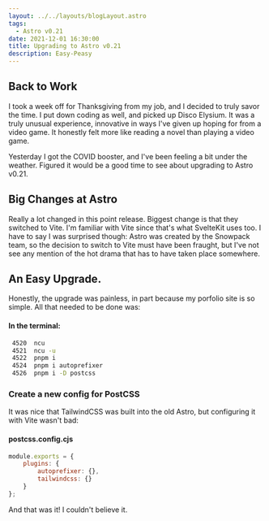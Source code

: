 ```yaml
---
layout: ../../layouts/blogLayout.astro
tags:
  - Astro v0.21
date: 2021-12-01 16:30:00
title: Upgrading to Astro v0.21
description: Easy-Peasy
---
```


## Back to Work

I took a week off for Thanksgiving from my job, and I decided to truly savor the time. I put down coding as well, and picked up Disco Elysium. It was a truly unusual experience, innovative in ways I've given up hoping for from a video game. It honestly felt more like reading a novel than playing a video game.

Yesterday I got the COVID booster, and I've been feeling a bit under the weather. Figured it would be a good time to see about upgrading to Astro v0.21.

## Big Changes at Astro

Really a lot changed in this point release. Biggest change is that they switched to Vite. I'm familiar with Vite since that's what SvelteKit uses too. I have to say I was surprised though: Astro was created by the Snowpack team, so the decision to switch to Vite must have been fraught, but I've not see any mention of the hot drama that has to have taken place somewhere.

## An Easy Upgrade.

Honestly, the upgrade was painless, in part because my porfolio site is so simple. All that needed to be done was:

#### In the terminal:

```bash
 4520  ncu
 4521  ncu -u
 4522  pnpm i
 4524  pnpm i autoprefixer
 4526  pnpm i -D postcss

```

### Create a new config for PostCSS

It was nice that TailwindCSS was built into the old Astro, but configuring it with Vite wasn't bad:

#### postcss.config.cjs

```js
module.exports = {
	plugins: {
		autoprefixer: {},
		tailwindcss: {}
	}
};
```

And that was it! I couldn't believe it.
